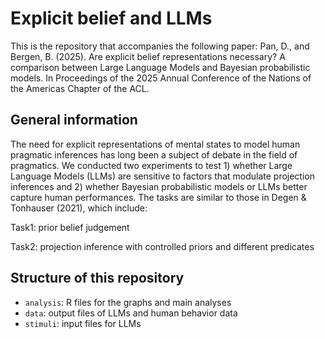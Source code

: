 # Explicit belief and LLMs
This is the repository that accompanies the following paper:
Pan, D., and Bergen, B. (2025). Are explicit belief representations necessary? A comparison between Large Language Models and Bayesian probabilistic models. In Proceedings of the 2025 Annual Conference of the Nations of the Americas Chapter of the ACL.

## General information
The need for explicit representations of mental states to model human pragmatic inferences has long been a subject of debate in the field of pragmatics. We conducted two experiments to test 1) whether Large Language Models (LLMs) are sensitive to factors that modulate projection inferences and 2) whether Bayesian probabilistic models or LLMs better capture human performances. The tasks are similar to those in Degen & Tonhauser (2021), which include:

Task1: prior belief judgement

Task2: projection inference with controlled priors and different predicates

## Structure of this repository
- `analysis`: R files for the graphs and main analyses
- `data`: output files of LLMs and human behavior data
- `stimuli`: input files for LLMs